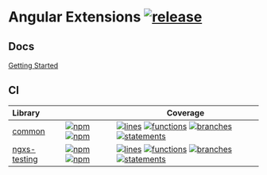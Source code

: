# Angular Extensions [![release](https://github.com/RobbyRabbitman/ngx/actions/workflows/release.yml/badge.svg)](https://github.com/RobbyRabbitman/ngx/actions/workflows/release.yml)

## Docs

[Getting Started](https://robbyrabbitman.github.io/ngx/storybook/ngx/index.html)

## CI

| Library                                       |                                                                                                          | Coverage                                                                                                                                                                                                                                                                                                                                |
| :-------------------------------------------- | :------------------------------------------------------------------------------------------------------- | --------------------------------------------------------------------------------------------------------------------------------------------------------------------------------------------------------------------------------------------------------------------------------------------------------------------------------------- |
| [common](./libs/common/README.md)             | [![npm][common-npm-badge]][common-npm] [![npm][common-npm-dw-badge]][common-npm]                         | [![lines][common-coverage-lines-badge]][common-coverage-report] [![functions][common-coverage-functions-badge]][common-coverage-report] [![branches][common-coverage-branches-badge]][common-coverage-report] [![statements][common-coverage-statements-badge]][common-coverage-report]                                                 |
| [ngxs-testing](./libs/ngxs-testing/README.md) | [![npm][ngxs-testing-npm-badge]][ngxs-testing-npm] [![npm][ngxs-testing-npm-dw-badge]][ngxs-testing-npm] | [![lines][ngxs-testing-coverage-lines-badge]][ngxs-testing-coverage-report] [![functions][ngxs-testing-coverage-functions-badge]][ngxs-testing-coverage-report] [![branches][ngxs-testing-coverage-branches-badge]][ngxs-testing-coverage-report] [![statements][ngxs-testing-coverage-statements-badge]][ngxs-testing-coverage-report] |

[common-npm]: https://www.npmjs.com/package/@robby-rabbitman/ngx-common
[common-npm-badge]: https://img.shields.io/npm/v/%40robby-rabbitman%2Fngx-common
[common-npm-dw-badge]: https://img.shields.io/npm/dw/%40robby-rabbitman%2Fngx-common
[common-coverage-report]: https://robbyrabbitman.github.io/ngx/coverage/libs/common/index.html
[common-coverage-lines-badge]: https://robbyrabbitman.github.io/ngx/coverage/libs/common/badges/badge-lines.svg
[common-coverage-functions-badge]: https://robbyrabbitman.github.io/ngx/coverage/libs/common/badges/badge-functions.svg
[common-coverage-branches-badge]: https://robbyrabbitman.github.io/ngx/coverage/libs/common/badges/badge-branches.svg
[common-coverage-statements-badge]: https://robbyrabbitman.github.io/ngx/coverage/libs/common/badges/badge-statements.svg
[ngxs-testing-npm]: https://www.npmjs.com/package/@robby-rabbitman/ngxs-testing
[ngxs-testing-npm-badge]: https://img.shields.io/npm/v/%40robby-rabbitman%2Fngxs-testing
[ngxs-testing-npm-dw-badge]: https://img.shields.io/npm/dw/%40robby-rabbitman%2Fngxs-testing
[ngxs-testing-coverage-report]: https://robbyrabbitman.github.io/ngx/coverage/libs/ngxs-testing/index.html
[ngxs-testing-coverage-lines-badge]: https://robbyrabbitman.github.io/ngx/coverage/libs/ngxs-testing/badges/badge-lines.svg
[ngxs-testing-coverage-functions-badge]: https://robbyrabbitman.github.io/ngx/coverage/libs/ngxs-testing/badges/badge-functions.svg
[ngxs-testing-coverage-branches-badge]: https://robbyrabbitman.github.io/ngx/coverage/libs/ngxs-testing/badges/badge-branches.svg
[ngxs-testing-coverage-statements-badge]: https://robbyrabbitman.github.io/ngx/coverage/libs/ngxs-testing/badges/badge-statements.svg
